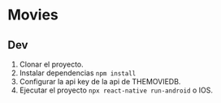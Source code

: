 # Movies

## Dev

1. Clonar el proyecto.
2. Instalar dependencias `npm install`
3. Configurar la api key de la api de THEMOVIEDB.
4. Ejecutar el proyecto `npx react-native run-android` o IOS.